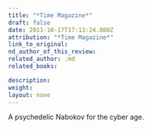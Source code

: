 ```yaml
---
title: "*Time Magazine*"
draft: false
date: 2011-10-17T17:13:24.000Z
attribution: "*Time Magazine*"
link_to_original:
nd_author_of_this_review:
related_author: .md
related_books:

description:
weight:
layout: none
---
```

A psychedelic Nabokov for the cyber age.

